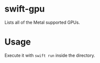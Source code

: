 # swift-gpu

Lists all of the Metal supported GPUs.

# Usage

Execute it with `swift run` inside the directory.